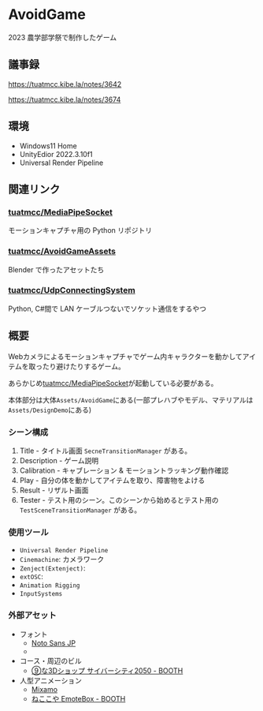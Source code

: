 # AvoidGame

2023 農学部学祭で制作したゲーム

## 議事録

<https://tuatmcc.kibe.la/notes/3642>

<https://tuatmcc.kibe.la/notes/3674>

## 環境

- Windows11 Home
- UnityEdior 2022.3.10f1
- Universal Render Pipeline

## 関連リンク

### [tuatmcc/MediaPipeSocket](https://github.com/tuatmcc/MediaPipeSocket)

モーションキャプチャ用の Python リポジトリ

### [tuatmcc/AvoidGameAssets](https://github.com/tuatmcc/AvoidGameAssets)

Blender で作ったアセットたち

### [tuatmcc/UdpConnectingSystem](https://github.com/tuatmcc/UdpConnectingSystem)

Python, C#間で LAN ケーブルつないでソケット通信をするやつ

## 概要

Webカメラによるモーションキャプチャでゲーム内キャラクターを動かしてアイテムを取ったり避けたりするゲーム。

あらかじめ[tuatmcc/MediaPipeSocket](https://github.com/tuatmcc/MediaPipeSicket)が起動している必要がある。

本体部分は大体`Assets/AvoidGame`にある(一部プレハブやモデル、マテリアルは`Assets/DesignDemo`にある)

### シーン構成

1. Title - タイトル画面 `SecneTransitionManager` がある。
2. Description - ゲーム説明
3. Calibration - キャブレーション & モーショントラッキング動作確認
4. Play - 自分の体を動かしてアイテムを取り、障害物をよける
5. Result - リザルト画面
6. Tester - テスト用のシーン。このシーンから始めるとテスト用の `TestSceneTransitionManager` がある。

### 使用ツール

- `Universal Render Pipeline`
- `Cinemachine`: カメラワーク
- `Zenject(Extenject)`:
- `extOSC`:
- `Animation Rigging`
- `InputSystems`

### 外部アセット

- フォント
    - [Noto Sans JP](https://fonts.google.com/noto/specimen/Noto+Sans+JP)
    - 
- コース・周辺のビル
    - [⑨な3Dショップ サイバーシティ2050 - BOOTH](https://booth.pm/ja/items/4916802)
- 人型アニメーション
    - [Mixamo](https://mixamo.com)
    - [ねここや EmoteBox - BOOTH](https://booth.pm/ja/items/2291899)
